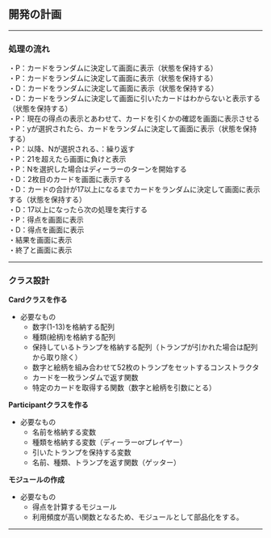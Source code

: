 ## 開発の計画

---

### 処理の流れ  
・P：カードをランダムに決定して画面に表示（状態を保持する）  
・P：カードをランダムに決定して画面に表示（状態を保持する）  
・D：カードをランダムに決定して画面に表示（状態を保持する）  
・D：カードをランダムに決定して画面に引いたカードはわからないと表示する（状態を保持する）  
・P：現在の得点の表示とあわせて、カードを引くかの確認を画面に表示させる  
・P：yが選択されたら、カードをランダムに決定して画面に表示（状態を保持する）  
・P：以降、Nが選択される、：繰り返す  
・P：21を超えたら画面に負けと表示  
・P：Nを選択した場合はディーラーのターンを開始する  
・D：2枚目のカードを画面に表示する  
・D：カードの合計が17以上になるまでカードをランダムに決定して画面に表示する（状態を保持する）  
・D：17以上になったら次の処理を実行する  
・P：得点を画面に表示  
・D：得点を画面に表示  
・結果を画面に表示  
・終了と画面に表示  

---

### クラス設計  
**Cardクラスを作る**  
- 必要なもの  
  - 数字(1-13)を格納する配列  
  - 種類(絵柄)を格納する配列
  - 保持しているトランプを格納する配列（トランプが引かれた場合は配列から取り除く）
  - 数字と絵柄を組み合わせて52枚のトランプをセットするコンストラクタ
  - カードを一枚ランダムで返す関数
  - 特定のカードを取得する関数（数字と絵柄を引数にとる）

**Participantクラスを作る**
- 必要なもの
  - 名前を格納する変数
  - 種類を格納する変数（ディーラーorプレイヤー）
  - 引いたトランプを保持する変数
  - 名前、種類、トランプを返す関数（ゲッター）

**モジュールの作成**
  - 必要なもの
    - 得点を計算するモジュール
    - 利用頻度が高い関数となるため、モジュールとして部品化をする。

---